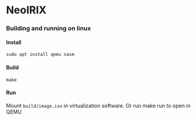 # NeoIRIX
### Building and running on linux
#### Install 
    sudo apt install qemu nasm

#### Build
    make

#### Run
Mount `build/image.iso` in virtualization software.
Or run
    make run
to open in QEMU

